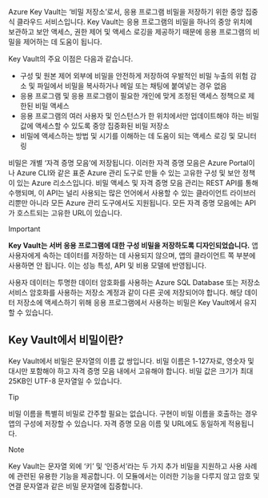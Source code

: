 Azure Key Vault는 ‘비밀 저장소’로서, 응용 프로그램 비밀을 저장하기 위한 중앙 집중식 클라우드 서비스입니다. Key Vault는 응용 프로그램의 비밀을 하나의 중앙 위치에 보관하고 보안 액세스, 권한 제어 및 액세스 로깅을 제공하기 때문에 응용 프로그램의 비밀을 제어하는 데 도움이 됩니다.

Key Vault의 주요 이점은 다음과 같습니다.

- 구성 및 원본 제어 외부에 비밀을 안전하게 저장하여 우발적인 비밀 누출의 위험 감소 및 파일에서 비밀을 복사하거나 메일 또는 채팅에 붙여넣는 경우 없음
- 응용 프로그램 및 응용 프로그램이 필요한 개인에 맞게 조정된 액세스 정책으로 제한된 비밀 액세스
- 응용 프로그램의 여러 사용자 및 인스턴스가 한 위치에서만 업데이트해야 하는 비밀 값에 액세스할 수 있도록 중앙 집중화된 비밀 저장소
- 비밀에 액세스하는 방법 및 시기를 이해하는 데 도움이 되는 액세스 로깅 및 모니터링

비밀은 개별 ‘자격 증명 모음’에 저장됩니다. 이러한 자격 증명 모음은 Azure Portal이나 Azure CLI와 같은 표준 Azure 관리 도구로 만들 수 있는 고유한 구성 및 보안 정책이 있는 Azure 리소스입니다. 비밀 액세스 및 자격 증명 모음 관리는 REST API를 통해 수행되며, 이 API는 널리 사용되는 많은 언어에서 사용할 수 있는 클라이언트 라이브러리뿐만 아니라 모든 Azure 관리 도구에서도 지원됩니다. 모든 자격 증명 모음에는 API가 호스트되는 고유한 URL이 있습니다.

> [!IMPORTANT]
> **Key Vault는 서버 응용 프로그램에 대한 구성 비밀을 저장하도록 디자인되었습니다.** 앱 사용자에게 속하는 데이터를 저장하는 데 사용되지 않으며, 앱의 클라이언트 쪽 부분에 사용하면 안 됩니다. 이는 성능 특성, API 및 비용 모델에 반영됩니다.
>
> 사용자 데이터는 투명한 데이터 암호화를 사용하는 Azure SQL Database 또는 저장소 서비스 암호화를 사용하는 저장소 계정과 같이 다른 곳에 저장되어야 합니다. 해당 데이터 저장소에 액세스하기 위해 응용 프로그램에서 사용하는 비밀은 Key Vault에서 유지할 수 있습니다.

## <a name="what-is-a-secret-in-key-vault"></a>Key Vault에서 비밀이란?

Key Vault에서 비밀은 문자열의 이름 값 쌍입니다. 비밀 이름은 1-127자로, 영숫자 및 대시만 포함해야 하고 자격 증명 모음 내에서 고유해야 합니다. 비밀 값은 크기가 최대 25KB인 UTF-8 문자열일 수 있습니다.

> [!TIP]
> 비밀 이름을 특별히 비밀로 간주할 필요는 없습니다. 구현이 비밀 이름을 호출하는 경우 앱의 구성에 저장할 수 있습니다. 자격 증명 모음 이름 및 URL에도 동일하게 적용됩니다.

> [!NOTE]
> Key Vault는 문자열 외에 ‘키’ 및 ‘인증서’라는 두 가지 추가 비밀을 지원하고 사용 사례에 관련된 유용한 기능을 제공합니다. 이 모듈에서는 이러한 기능을 다루지 않고 암호 및 연결 문자열과 같은 비밀 문자열에 집중합니다.
